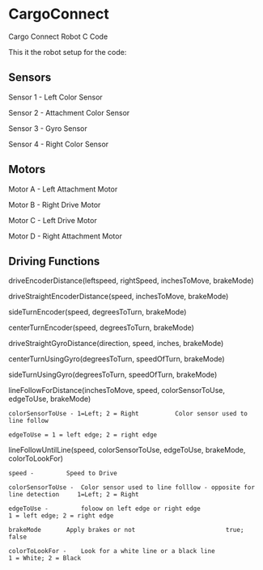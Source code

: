 # CargoConnect
Cargo Connect Robot C Code

This it the robot setup for the code:

Sensors
----------------------------------------------------------------
Sensor 1 - Left Color Sensor

Sensor 2 - Attachment Color Sensor

Sensor 3 - Gyro Sensor

Sensor 4 - Right Color Sensor

Motors
----------------------------------------------------------------
Motor A - Left Attachment Motor

Motor B - Right Drive Motor 

Motor C - Left Drive Motor

Motor D - Right Attachment Motor 


Driving Functions
----------------------------------------------------------------
driveEncoderDistance(leftspeed, rightSpeed, inchesToMove, brakeMode)

driveStraightEncoderDistance(speed, inchesToMove, brakeMode)

sideTurnEncoder(speed, degreesToTurn, brakeMode)

centerTurnEncoder(speed, degreesToTurn, brakeMode)

driveStraightGyroDistance(direction, speed, inches, brakeMode)

centerTurnUsingGyro(degreesToTurn, speedOfTurn, brakeMode)

sideTurnUsingGyro(degreesToTurn, speedOfTurn, brakeMode)

lineFollowForDistance(inchesToMove, speed, colorSensorToUse, edgeToUse, brakeMode)  
    
	colorSensorToUse - 1=Left; 2 = Right          Color sensor used to line follow 
    
	edgeToUse = 1 = left edge; 2 = right edge

lineFollowUntilLine(speed, colorSensorToUse, edgeToUse, brakeMode, colorToLookFor)

	speed - 		Speed to Drive
	
	colorSensorToUse - 	Color sensor used to line folllow - opposite for line detection		1=Left; 2 = Right        
	
	edgeToUse - 		foloow on left edge or right edge					1 = left edge; 2 = right edge
	
	brakeMode 		Apply brakes or not							true; false
	
	colorToLookFor -  	Look for a white line or a black line					1 = White; 2 = Black 
